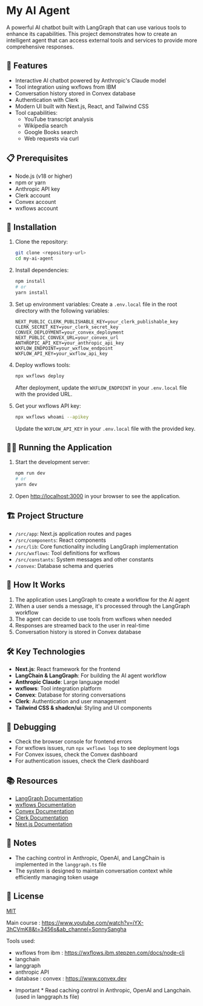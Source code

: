 # My AI Agent

A powerful AI chatbot built with LangGraph that can use various tools to enhance its capabilities. This project demonstrates how to create an intelligent agent that can access external tools and services to provide more comprehensive responses.

## 🚀 Features

- Interactive AI chatbot powered by Anthropic's Claude model
- Tool integration using wxflows from IBM
- Conversation history stored in Convex database
- Authentication with Clerk
- Modern UI built with Next.js, React, and Tailwind CSS
- Tool capabilities:
  - YouTube transcript analysis
  - Wikipedia search
  - Google Books search
  - Web requests via curl

## 📋 Prerequisites

- Node.js (v18 or higher)
- npm or yarn
- Anthropic API key
- Clerk account
- Convex account
- wxflows account

## 🔧 Installation

1. Clone the repository:
   ```bash
   git clone <repository-url>
   cd my-ai-agent
   ```

2. Install dependencies:
   ```bash
   npm install
   # or
   yarn install
   ```

3. Set up environment variables:
   Create a `.env.local` file in the root directory with the following variables:
   ```
   NEXT_PUBLIC_CLERK_PUBLISHABLE_KEY=your_clerk_publishable_key
   CLERK_SECRET_KEY=your_clerk_secret_key
   CONVEX_DEPLOYMENT=your_convex_deployment
   NEXT_PUBLIC_CONVEX_URL=your_convex_url
   ANTHROPIC_API_KEY=your_anthropic_api_key
   WXFLOW_ENDPOINT=your_wxflow_endpoint
   WXFLOW_API_KEY=your_wxflow_api_key
   ```

4. Deploy wxflows tools:
   ```bash
   npx wxflows deploy
   ```
   After deployment, update the `WXFLOW_ENDPOINT` in your `.env.local` file with the provided URL.

5. Get your wxflows API key:
   ```bash
   npx wxflows whoami --apikey
   ```
   Update the `WXFLOW_API_KEY` in your `.env.local` file with the provided key.

## 🏃‍♂️ Running the Application

1. Start the development server:
   ```bash
   npm run dev
   # or
   yarn dev
   ```

2. Open [http://localhost:3000](http://localhost:3000) in your browser to see the application.

## 🏗️ Project Structure

- `/src/app`: Next.js application routes and pages
- `/src/components`: React components
- `/src/lib`: Core functionality including LangGraph implementation
- `/src/wxflows`: Tool definitions for wxflows
- `/src/constants`: System messages and other constants
- `/convex`: Database schema and queries

## 🔄 How It Works

1. The application uses LangGraph to create a workflow for the AI agent
2. When a user sends a message, it's processed through the LangGraph workflow
3. The agent can decide to use tools from wxflows when needed
4. Responses are streamed back to the user in real-time
5. Conversation history is stored in Convex database

## 🛠️ Key Technologies

- **Next.js**: React framework for the frontend
- **LangChain & LangGraph**: For building the AI agent workflow
- **Anthropic Claude**: Large language model
- **wxflows**: Tool integration platform
- **Convex**: Database for storing conversations
- **Clerk**: Authentication and user management
- **Tailwind CSS & shadcn/ui**: Styling and UI components

## 🐛 Debugging

- Check the browser console for frontend errors
- For wxflows issues, run `npx wxflows logs` to see deployment logs
- For Convex issues, check the Convex dashboard
- For authentication issues, check the Clerk dashboard

## 📚 Resources

- [LangGraph Documentation](https://langchain-ai.github.io/langgraph/)
- [wxflows Documentation](https://wxflows.ibm.stepzen.com/docs/node-cli)
- [Convex Documentation](https://www.convex.dev)
- [Clerk Documentation](https://clerk.com/docs)
- [Next.js Documentation](https://nextjs.org/docs)

## 📝 Notes

- The caching control in Anthropic, OpenAI, and LangChain is implemented in the `langgraph.ts` file
- The system is designed to maintain conversation context while efficiently managing token usage

## 📄 License

[MIT](LICENSE)





Main course : https://www.youtube.com/watch?v=iYX-3hCVmK8&t=3456s&ab_channel=SonnySangha


Tools used:
- wxflows from ibm : https://wxflows.ibm.stepzen.com/docs/node-cli
- langchain
- langgraph
- anthropic API
- database : convex : https://www.convex.dev


* Important * Read caching control in Anthropic, OpenAI and Langchain. (used in langgraph.ts file)